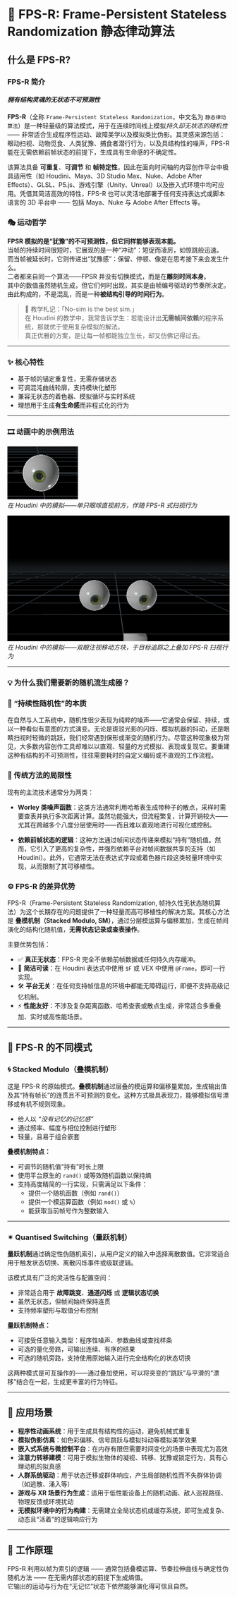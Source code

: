 # 🎲 FPS-R: Frame-Persistent Stateless Randomization 静态律动算法

## 什么是 FPS-R?

### FPS-R 简介
#### _拥有结构灵魂的无状态不可预测性_

**FPS-R**（全称 `Frame-Persistent Stateless Randomization`，中文名为 `静态律动算法`）是一种轻量级的算法模式，用于在连续时间线上模拟*持久却无状态的随机性* —— 非常适合生成程序性运动、故障美学以及模拟类比伪影。其灵感来源包括：眼动扫视、动物觅食、人类犹豫、捕食者潜行行为，以及具结构性的噪声，FPS-R 能在无需依赖前帧状态的前提下，生成具有生命感的不确定性。

该算法具备 **可重复**、**可调节** 和 **帧特定性**，因此在面向时间轴的内容创作平台中极具适用性（如 Houdini、Maya、3D Studio Max、Nuke、Adobe After Effects）、GLSL、P5.js、游戏引擎（Unity、Unreal）以及嵌入式环境中均可应用。凭借其简洁高效的特性，FPS-R 也可以灵活地部署于任何支持表达式或脚本语言的 3D 平台中 —— 包括 Maya、Nuke 与 Adobe After Effects 等。


### 🎭 运动哲学
**FPSR 模拟的是“犹豫”的不可预测性，但它同样能够表现本能。**  
当帧的持续时间很短时，它展现的是一种“冲动”：短促而凌厉，如惊跳般迅速。  
而当帧被延长时，它则传递出“犹豫感”：保留、停顿、像是在思考接下来会发生什么。  
二者都来自同一个算法——FPSR 并没有切换模式，而是在**雕刻时间本身**。  
其中的数值虽然随机生成，但它们何时出现，其实是由帧编号驱动的节奏所决定。  
由此构成的，不是混乱，而是一种**被结构引导的时间行为**。

> 🧠 教学札记：「No-sim is the best sim.」  
> 在 Houdini 的教学中，我常告诉学生：若能设计出**无需帧间依赖**的程序系统，那就优于使用复杂模拟的解法。  
> 真正优雅的方案，是让每一帧都能独立生长，却又仿佛记得过去。


---
### ✨ 核心特性

- 基于帧的锚定重复性，无需存储状态  
- 可调混沌曲线轮廓，支持模块化塑形  
- 兼容无状态的着色器、模拟循环与实时系统  
- 理想用于生成**有生命感**而非程式化的行为

---
### 🎞 动画中的示例用法

![单只眼球直视前方，伴随 FPS-R 式扫视行为](resources/readme/images/h_fpsr_01_v002_02.gif)  
*在 Houdini 中的模拟——单只眼球直视前方，伴随 FPS-R 式扫视行为*

![双眼注视移动方块，叠加 FPS-R 扫视层级](resources/readme/images/h_fpsr_01_v002.gif)  
*在 Houdini 中的模拟——双眼注视移动方块，于目标追踪之上叠加 FPS-R 扫视行为*


---

### 💡 为什么我们需要新的随机流生成器？

### 🧬 “持续性随机性”的本质

在自然与人工系统中，随机性很少表现为纯粹的噪声——它通常会保留、持续，或以一种看似有意图的方式演变。无论是斑驳光影的闪烁、模拟机器的抖动，还是眼睛扫视时轻微的跳跃，我们经常遇到保形或渐变的随机行为。尽管这种现象极为常见，大多数内容创作工具却难以以直观、轻量的方式模拟、表现或复现它。要重建这种有结构的不可预测性，往往需要耗时的自定义编码或不直观的工作流程。

### 🧱 传统方法的局限性

现有的主流技术通常分为两类：

- **Worley 类噪声函数**：这类方法通常利用哈希表生成带种子的散点，采样时需要查表并执行多次距离计算。虽然功能强大，但流程繁复，计算开销较大——尤其在跨越多个八度分层使用时——而且难以直观地进行可视化或控制。


- **依赖前帧状态的逻辑**：这种方法通过帧间状态传递来模拟“持有”随机值。然而，它引入了更高的复杂性，并强烈依赖平台对帧间数据共享的支持（如 Houdini）。此外，它通常无法在表达式字段或着色器片段这类轻量环境中实现，从而限制了其可移植性。

### ⚙️ FPS-R 的差异优势

FPS-R（Frame-Persistent Stateless Randomization, 帧持久性无状态随机算法）为这个长期存在的问题提供了一种轻量而高可移植性的解决方案。其核心方法是 **叠模机制（Stacked Modulo, SM）**，通过分层模运算与偏移累加，生成在帧间演化的结构化随机值，**无需状态记录或查表操作**。

主要优势包括：

- ✅ **真正无状态**：FPS-R 完全不依赖前帧数据或任何持久内存缓冲。
- 🧠 **简洁可读**：在 Houdini 表达式中使用 `$F` 或 VEX 中使用 `@Frame`，即可一行实现。
- 🛠️ **平台无关**：在任何支持帧信息的环境中都能无障碍运行，即便不支持高级记忆机制。
- ⚡ **性能友好**：不涉及复杂距离函数、哈希查表或散点生成，非常适合多重叠加、实时或高性能场景。

---
## 🧬 FPS-R 的不同模式

### 🌀 Stacked Modulo（叠模机制）

这是 FPS-R 的原始模式。**叠模机制**通过层叠的模运算和偏移量累加，生成输出值及其“持有帧长”的连贯且不可预测的变化。这种方式极具表现力，能够模拟信号漂移或有机不规则现象。

- 给人以 *“没有记忆的记忆感”*  
- 通过频率、幅度与相位控制进行塑形  
- 轻量，且易于组合嵌套

**叠模机制特点：**

- 可调节的随机值“持有”时长上限  
- 使用平台原生的 `rand()` 或等效随机函数以保持熵  
- 支持高度精简的一行实现，只需满足以下条件：
  - 提供一个随机函数（例如 `rand()`）
  - 提供一个模运算函数（例如 `mod()` 或 `%`）
  - 能获取当前帧号作为整数输入


---

### ✴ Quantised Switching（量跃机制）

**量跃机制**通过确定性伪随机索引，从用户定义的输入中选择离散数值。它非常适合用于触发状态切换、离散闪烁事件或级联逻辑。

该模式具有广泛的灵活性与配置空间：
- 非常适合用于 **故障跳变**、**通道闪烁** 或 **逻辑状态切换**  
- 虽然无状态，但帧间始终保持连贯  
- 支持频率塑形与取值分布控制

**量跃机制特点：**
- 可接受任意输入类型：程序性噪声、参数曲线或查找样条  
- 可选的量化旁路，可输出连续、有序的结果  
- 可选的随机旁路，支持使用原始输入进行完全结构化的状态切换

这两种模式是可互操作的——通过叠加使用，可以将突变的“跳跃”与平滑的“漂移”结合在一起，生成更丰富的行为特征。


---

## 🧪 应用场景

- **程序性动画系统**：用于生成具有结构性的运动，避免机械式重复  
- **模拟伪影仿真**：如色彩偏移、信号跳跃与模拟抖动等模拟美学效果  
- **嵌入式系统与微控制平台**：在内存有限但需要时间变化的场景中表现尤为高效  
- **注意力转移建模**：可用于模拟生物体的凝视、转移、犹豫或锁定行为，具有心理动机的拟真感  
- **人群系统驱动**：用于状态迁移或群体响应，产生局部随机性而不失群体协调（如逃散、涌入等）  
- **游戏与 XR 场景行为生成**：适用于低性能设备上的随机动画、敌人巡视路径、物理反馈或环境扰动  
- **无模拟环境中的行为构建**：无需建立全局状态机或缓存系统，即可生成复杂、动态且“活着”的逻辑响应行为


---

## 🔩 工作原理

FPS-R 利用以帧为索引的逻辑 —— 通常包括叠模运算、节奏拉伸曲线与确定性伪随机方法 —— 在无需内部状态的前提下生成熵值。  
它输出的运动与行为在“无记忆”状态下依然能够演化得可信且自然。
